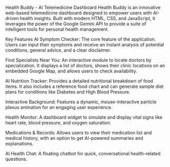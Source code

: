Health Buddy - AI Telemedicine Dashboard
Health Buddy is an innovative web-based telemedicine dashboard designed to empower users with AI-driven health insights. Built with modern HTML, CSS, and JavaScript, it leverages the power of the Google Gemini API to provide a suite of intelligent tools for personal health management.

Key Features
AI Symptom Checker: The core feature of the application. Users can input their symptoms and receive an instant analysis of potential conditions, general advice, and a clear disclaimer.

Find Specialists Near You: An interactive module to locate doctors by specialization. It displays a list of doctors, shows their clinic locations on an embedded Google Map, and allows users to check availability.

AI Nutrition Tracker: Provides a detailed nutritional breakdown of food items. It also includes a reference food chart and can generate sample diet plans for conditions like Diabetes and High Blood Pressure.

Interactive Background: Features a dynamic, mouse-interactive particle plexus animation for an engaging user experience.

Health Monitor: A dashboard widget to simulate and display vital signs like heart rate, blood pressure, and oxygen saturation.

Medications & Records: Allows users to view their medication list and medical history, with an option to get AI-powered summaries and explanations.

AI Health Chat: A floating chatbot for quick, conversational health-related questions.
